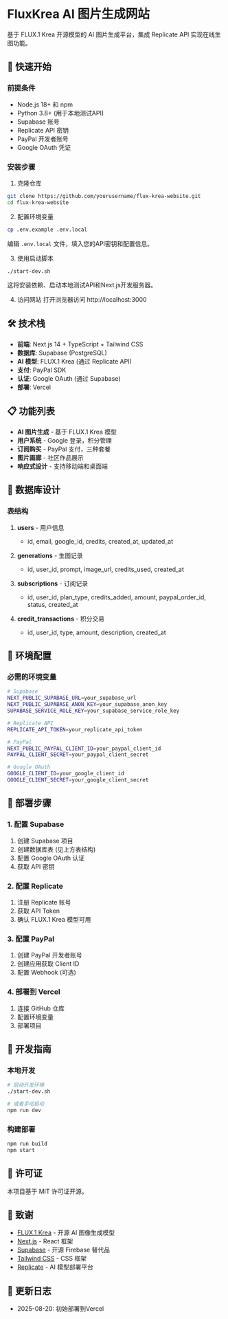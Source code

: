 # FluxKrea AI 图片生成网站

基于 FLUX.1 Krea 开源模型的 AI 图片生成平台，集成 Replicate API 实现在线生图功能。

## 🚀 快速开始

### 前提条件

- Node.js 18+ 和 npm
- Python 3.8+ (用于本地测试API)
- Supabase 账号
- Replicate API 密钥
- PayPal 开发者账号
- Google OAuth 凭证

### 安装步骤

1. 克隆仓库
```bash
git clone https://github.com/yourusername/flux-krea-website.git
cd flux-krea-website
```

2. 配置环境变量
```bash
cp .env.example .env.local
```
编辑 `.env.local` 文件，填入您的API密钥和配置信息。

3. 使用启动脚本
```bash
./start-dev.sh
```
这将安装依赖、启动本地测试API和Next.js开发服务器。

4. 访问网站
打开浏览器访问 http://localhost:3000

## 🛠️ 技术栈

- **前端**: Next.js 14 + TypeScript + Tailwind CSS
- **数据库**: Supabase (PostgreSQL)
- **AI 模型**: FLUX.1 Krea (通过 Replicate API)
- **支付**: PayPal SDK
- **认证**: Google OAuth (通过 Supabase)
- **部署**: Vercel

## 📋 功能列表

- **AI 图片生成** - 基于 FLUX.1 Krea 模型
- **用户系统** - Google 登录，积分管理
- **订阅购买** - PayPal 支付，三种套餐
- **图片画廊** - 社区作品展示
- **响应式设计** - 支持移动端和桌面端

## 💾 数据库设计

### 表结构
1. **users** - 用户信息
   - id, email, google_id, credits, created_at, updated_at

2. **generations** - 生图记录
   - id, user_id, prompt, image_url, credits_used, created_at

3. **subscriptions** - 订阅记录
   - id, user_id, plan_type, credits_added, amount, paypal_order_id, status, created_at

4. **credit_transactions** - 积分交易
   - id, user_id, type, amount, description, created_at

## 🔧 环境配置

### 必需的环境变量
```bash
# Supabase
NEXT_PUBLIC_SUPABASE_URL=your_supabase_url
NEXT_PUBLIC_SUPABASE_ANON_KEY=your_supabase_anon_key
SUPABASE_SERVICE_ROLE_KEY=your_supabase_service_role_key

# Replicate API
REPLICATE_API_TOKEN=your_replicate_api_token

# PayPal
NEXT_PUBLIC_PAYPAL_CLIENT_ID=your_paypal_client_id
PAYPAL_CLIENT_SECRET=your_paypal_client_secret

# Google OAuth
GOOGLE_CLIENT_ID=your_google_client_id
GOOGLE_CLIENT_SECRET=your_google_client_secret
```

## 🚀 部署步骤

### 1. 配置 Supabase
1. 创建 Supabase 项目
2. 创建数据库表 (见上方表结构)
3. 配置 Google OAuth 认证
4. 获取 API 密钥

### 2. 配置 Replicate
1. 注册 Replicate 账号
2. 获取 API Token
3. 确认 FLUX.1 Krea 模型可用

### 3. 配置 PayPal
1. 创建 PayPal 开发者账号
2. 创建应用获取 Client ID
3. 配置 Webhook (可选)

### 4. 部署到 Vercel
1. 连接 GitHub 仓库
2. 配置环境变量
3. 部署项目

## 📝 开发指南

### 本地开发
```bash
# 启动开发环境
./start-dev.sh

# 或者手动启动
npm run dev
```

### 构建部署
```bash
npm run build
npm start
```

## 📄 许可证

本项目基于 MIT 许可证开源。

## 🙏 致谢

- [FLUX.1 Krea](https://github.com/krea-ai/flux-krea) - 开源 AI 图像生成模型
- [Next.js](https://nextjs.org/) - React 框架
- [Supabase](https://supabase.com/) - 开源 Firebase 替代品
- [Tailwind CSS](https://tailwindcss.com/) - CSS 框架
- [Replicate](https://replicate.com/) - AI 模型部署平台

## 📅 更新日志

- 2025-08-20: 初始部署到Vercel